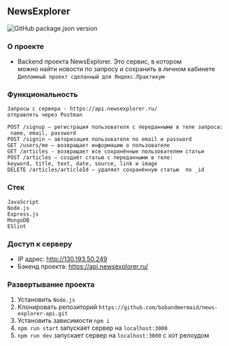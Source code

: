 ## NewsExplorer
![GitHub package.json version](https://img.shields.io/github/package-json/v/bobandmermaid/news-explorer-api?style=flat-square)

### О проекте
+ Backend проекта NewsExplorer. Это сервис, в котором      
можно найти новости по запросу и сохранить в личном кабинете      
`Дипломный проект сделанный для Яндекс.Практикум`

### Функциональность
    Запросы с сервера - https://api.newsexplorer.ru/        
    отправлять через Postman
    
    POST /signup — регистрация пользователя с переданными в теле запроса:    
     name, email, password
    POST /signin — авторизация пользователя по email и password 
    GET /users/me — возвращает информацию о пользователе
    GET /articles - возвращает все сохранённые пользователем статьи
    POST /articles — создаёт статью с переданными в теле: 
    keyword, title, text, date, source, link и image
    DELETE /articles/articleId — удаляет сохранённую статью  по _id

### Стек  
`JavaScript`     
`Node.js`  
`Express.js`  
`MongoDB`   
`ESlint`

### Доступ к серверу
+ IP адрес: http://130.193.50.249
+ Бэкенд проекта: https://api.newsexplorer.ru/          

### Развертывание проекта
1. Установить `Node.js`
2. Клонировать репозиторий `https://github.com/bobandmermaid/news-explorer-api.git`
3. Установить зависимости `npm i`
4. `npm run start` запускает сервер на `localhost:3000`
5. `npm run dev` запускает сервер на `localhost:3000` с хот релоудом
